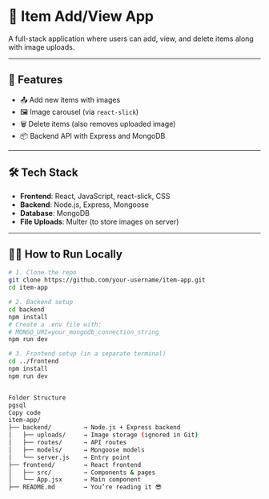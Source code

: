 # 🧾 Item Add/View App

A full-stack application where users can add, view, and delete items along with image uploads.

---

## 🚀 Features

- 📤 Add new items with images
- 🖼️ Image carousel (via `react-slick`)
- 🗑️ Delete items (also removes uploaded image)
- 📦 Backend API with Express and MongoDB

---

## 🛠 Tech Stack

- **Frontend**: React, JavaScript, react-slick, CSS
- **Backend**: Node.js, Express, Mongoose
- **Database**: MongoDB
- **File Uploads**: Multer (to store images on server)

---

## 🧑‍💻 How to Run Locally

```bash
# 1. Clone the repo
git clone https://github.com/your-username/item-app.git
cd item-app

# 2. Backend setup
cd backend
npm install
# Create a .env file with:
# MONGO_URI=your_mongodb_connection_string
npm run dev

# 3. Frontend setup (in a separate terminal)
cd ../frontend
npm install
npm run dev


Folder Structure
pgsql
Copy code
item-app/
├── backend/         → Node.js + Express backend
│   ├── uploads/     → Image storage (ignored in Git)
│   ├── routes/      → API routes
│   ├── models/      → Mongoose models
│   └── server.js    → Entry point
├── frontend/        → React frontend
│   ├── src/         → Components & pages
│   └── App.jsx      → Main component
├── README.md        → You’re reading it 😎